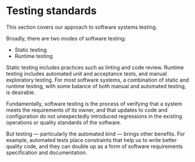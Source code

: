 # Testing standards

This section covers our approach to software systems testing.

Broadly, there are two modes of software testing:

- Static testing
- Runtime testing

Static testing includes practices such as linting and code review. Runtime testing includes automated unit and acceptance tests, and manual exploratory testing. For most software systems, a combination of static and runtime testing, with some balance of both manual and automated testing, is desirable.

Fundamentally, software testing is the process of verifying that a system meets the requirements of its owner, and that updates to code and configuration do not unexpectedly introduced regressions in the existing operations or quality standards of the software.

But testing — particularly the automated kind — brings other benefits. For example, automated tests place constraints that help us to write better quality code, and they can double up as a form of software requirements specification and documentation.
